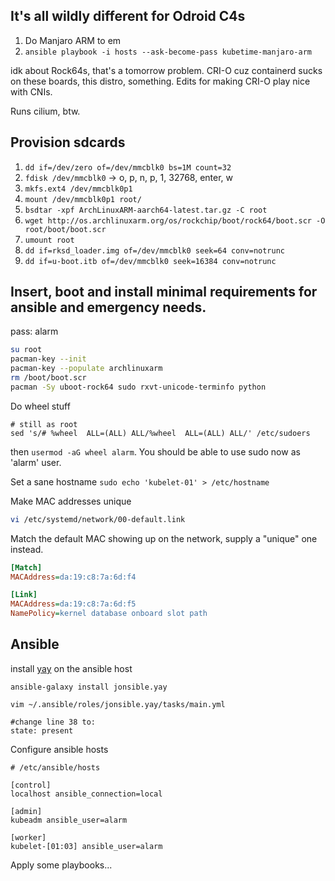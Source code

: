 ## It's all wildly different for Odroid C4s
1. Do Manjaro ARM to em
2. `ansible playbook -i hosts --ask-become-pass kubetime-manjaro-arm`

idk about Rock64s, that's a tomorrow problem. CRI-O cuz containerd sucks on these boards, this distro, something. Edits for making CRI-O play nice with CNIs. 

Runs cilium, btw.


## Provision sdcards

1. `dd if=/dev/zero of=/dev/mmcblk0 bs=1M count=32`
2. `fdisk /dev/mmcblk0` -> o, p, n, p, 1, 32768, enter, w
3. `mkfs.ext4 /dev/mmcblk0p1`
4. `mount /dev/mmcblk0p1 root/`
5. `bsdtar -xpf ArchLinuxARM-aarch64-latest.tar.gz -C root`
6. `wget http://os.archlinuxarm.org/os/rockchip/boot/rock64/boot.scr -O root/boot/boot.scr`
7. `umount root`
8. `dd if=rksd_loader.img of=/dev/mmcblk0 seek=64 conv=notrunc`
9. `dd if=u-boot.itb of=/dev/mmcblk0 seek=16384 conv=notrunc`

## Insert, boot and install minimal requirements for ansible and emergency needs.

pass: alarm

```bash
su root
pacman-key --init
pacman-key --populate archlinuxarm
rm /boot/boot.scr
pacman -Sy uboot-rock64 sudo rxvt-unicode-terminfo python
```

Do wheel stuff

```
# still as root
sed 's/# %wheel  ALL=(ALL) ALL/%wheel  ALL=(ALL) ALL/' /etc/sudoers
```

then `usermod -aG wheel alarm`. You should be able to use sudo now as 'alarm' user.

Set a sane hostname
`sudo echo 'kubelet-01' > /etc/hostname`

Make MAC addresses unique

```bash
vi /etc/systemd/network/00-default.link
```

Match the default MAC showing up on the network, supply a "unique" one instead.

```ini
[Match]
MACAddress=da:19:c8:7a:6d:f4

[Link]
MACAddress=da:19:c8:7a:6d:f5
NamePolicy=kernel database onboard slot path
```

## Ansible

install [yay](https://galaxy.ansible.com/jonsible/yay) on the ansible host

```
ansible-galaxy install jonsible.yay
```

`vim ~/.ansible/roles/jonsible.yay/tasks/main.yml`

```
#change line 38 to:
state: present
```

Configure ansible hosts

```
# /etc/ansible/hosts

[control]
localhost ansible_connection=local

[admin]
kubeadm ansible_user=alarm

[worker]
kubelet-[01:03] ansible_user=alarm
```

Apply some playbooks...
